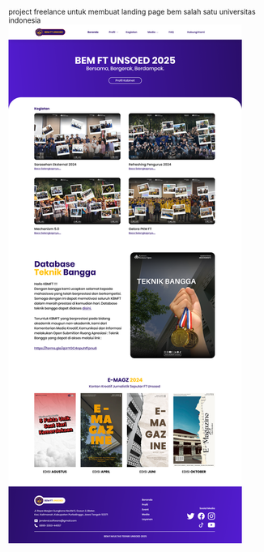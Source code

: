 project freelance untuk membuat landing page bem salah satu universitas indonesia
![Flowchart Sistem](assets/Beranda.png)

